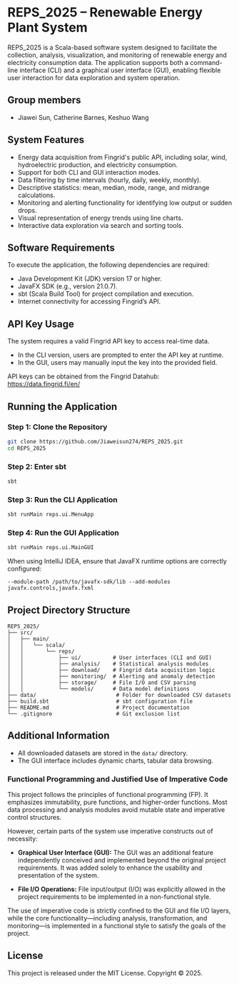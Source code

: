 # REPS_2025 – Renewable Energy Plant System

REPS_2025 is a Scala-based software system designed to facilitate the collection, analysis, visualization, and monitoring of renewable energy and electricity consumption data. The application supports both a command-line interface (CLI) and a graphical user interface (GUI), enabling flexible user interaction for data exploration and system operation.
## Group members
- Jiawei Sun, Catherine Barnes, Keshuo Wang
## System Features

- Energy data acquisition from Fingrid's public API, including solar, wind, hydroelectric production, and electricity consumption.
- Support for both CLI and GUI interaction modes.
- Data filtering by time intervals (hourly, daily, weekly, monthly).
- Descriptive statistics: mean, median, mode, range, and midrange calculations.
- Monitoring and alerting functionality for identifying low output or sudden drops.
- Visual representation of energy trends using line charts.
- Interactive data exploration via search and sorting tools.

## Software Requirements

To execute the application, the following dependencies are required:

- Java Development Kit (JDK) version 17 or higher.
- JavaFX SDK (e.g., version 21.0.7).
- sbt (Scala Build Tool) for project compilation and execution.
- Internet connectivity for accessing Fingrid’s API.

## API Key Usage

The system requires a valid Fingrid API key to access real-time data.

- In the CLI version, users are prompted to enter the API key at runtime.
- In the GUI, users may manually input the key into the provided field.

API keys can be obtained from the Fingrid Datahub: https://data.fingrid.fi/en/

## Running the Application

### Step 1: Clone the Repository

```bash
git clone https://github.com/Jiaweisun274/REPS_2025.git
cd REPS_2025
```
### Step 2: Enter sbt

```bash
sbt
```

### Step 3: Run the CLI Application
```bash
sbt runMain reps.ui.MenuApp
```

### Step 4: Run the GUI Application

```bash
sbt runMain reps.ui.MainGUI
```

When using IntelliJ IDEA, ensure that JavaFX runtime options are correctly configured:
```
--module-path /path/to/javafx-sdk/lib --add-modules javafx.controls,javafx.fxml
```

## Project Directory Structure

```
REPS_2025/
├── src/
│   ├── main/
│   │   └── scala/
│   │       └── reps/
│   │           ├── ui/          # User interfaces (CLI and GUI)
│   │           ├── analysis/    # Statistical analysis modules
│   │           ├── download/    # Fingrid data acquisition logic
│   │           ├── monitoring/  # Alerting and anomaly detection
│   │           ├── storage/     # File I/O and CSV parsing
│   │           └── models/      # Data model definitions
├── data/                         # Folder for downloaded CSV datasets
├── build.sbt                     # sbt configuration file
├── README.md                     # Project documentation
└── .gitignore                    # Git exclusion list
```

## Additional Information

- All downloaded datasets are stored in the `data/` directory.
- The GUI interface includes dynamic charts, tabular data browsing.
### Functional Programming and Justified Use of Imperative Code

This project follows the principles of functional programming (FP). It emphasizes immutability, pure functions, and higher-order functions. Most data processing and analysis modules avoid mutable state and imperative control structures.

However, certain parts of the system use imperative constructs out of necessity:

- **Graphical User Interface (GUI):** The GUI was an additional feature independently conceived and implemented beyond the original project requirements. It was added solely to enhance the usability and presentation of the system.

- **File I/O Operations:** File input/output (I/O) was explicitly allowed in the project requirements to be implemented in a non-functional style. 

The use of imperative code is strictly confined to the GUI and file I/O layers, while the core functionality—including analysis, transformation, and monitoring—is implemented in a functional style to satisfy the goals of the project.
## License

This project is released under the MIT License. Copyright © 2025.
